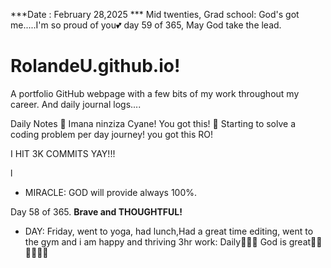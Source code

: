 ***Date : February 28,2025 *** Mid twenties, Grad school: God's got me.....I'm so proud of you💕 day 59 of 365, May God take the lead.
# RolandeU.github.io!

A portfolio GitHub webpage with a few bits of my work throughout my career. And daily journal logs....


Daily Notes
💚 Imana ninziza Cyane! You got this!
💚 Starting to solve a coding problem per day journey! you got this RO!

I HIT 3K COMMITS YAY!!!

l
- MIRACLE: GOD will provide always 100%.

Day 58 of 365. **Brave and THOUGHTFUL!** 
- DAY: Friday, went to yoga, had lunch,Had a great time editing, went to the gym and i am happy and thriving
3hr work: Daily💚💚💚
God is great💚💚💚💚💚💚

